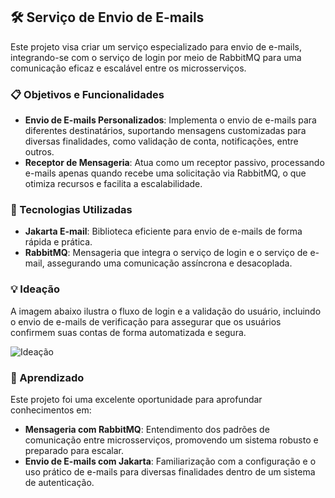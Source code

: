 ## 🛠 Serviço de Envio de E-mails

Este projeto visa criar um serviço especializado para envio de e-mails, integrando-se com o serviço de login por meio de RabbitMQ para uma comunicação eficaz e escalável entre os microsserviços.

### 📋 Objetivos e Funcionalidades

- **Envio de E-mails Personalizados**: Implementa o envio de e-mails para diferentes destinatários, suportando mensagens customizadas para diversas finalidades, como validação de conta, notificações, entre outros.
- **Receptor de Mensageria**: Atua como um receptor passivo, processando e-mails apenas quando recebe uma solicitação via RabbitMQ, o que otimiza recursos e facilita a escalabilidade.

### 🧩 Tecnologias Utilizadas

- **Jakarta E-mail**: Biblioteca eficiente para envio de e-mails de forma rápida e prática.
- **RabbitMQ**: Mensageria que integra o serviço de login e o serviço de e-mail, assegurando uma comunicação assíncrona e desacoplada.

### 💡 Ideação

A imagem abaixo ilustra o fluxo de login e a validação do usuário, incluindo o envio de e-mails de verificação para assegurar que os usuários confirmem suas contas de forma automatizada e segura.

![Ideação](https://drive.google.com/uc?id=15MUrrGqOUIxM1uFra-VWud8h_A21QXYd)

### 🎯 Aprendizado

Este projeto foi uma excelente oportunidade para aprofundar conhecimentos em:

- **Mensageria com RabbitMQ**: Entendimento dos padrões de comunicação entre microsserviços, promovendo um sistema robusto e preparado para escalar.
- **Envio de E-mails com Jakarta**: Familiarização com a configuração e o uso prático de e-mails para diversas finalidades dentro de um sistema de autenticação.
